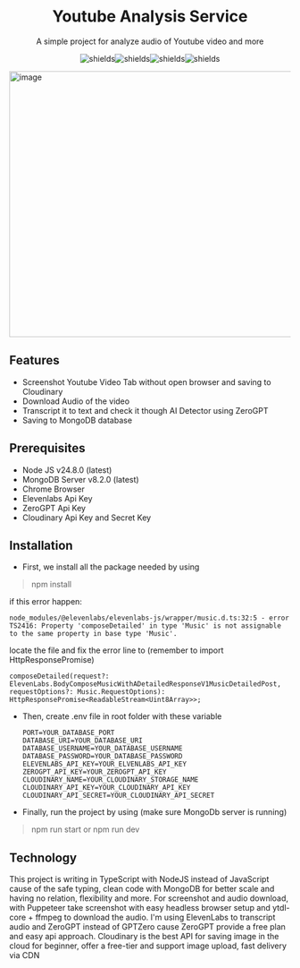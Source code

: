 <h1 align="center" id="title">Youtube Analysis Service</h1>

<p id="description" align="center">A simple project for analyze audio of Youtube video and more</p>

<p align="center"><img src="https://img.shields.io/badge/TypeScript-3178C6?logo=typescript&amp;logoColor=white" alt="shields"><img src="https://img.shields.io/badge/Node.js-339933?logo=node.js&amp;logoColor=white" alt="shields"><img src="https://img.shields.io/badge/MongoDB-47A248?logo=mongodb&amp;logoColor=white" alt="shields"><img src="https://img.shields.io/badge/Express-000000?logo=express&amp;logoColor=white" alt="shields"></p>

<img width="1102" height="475" alt="image" src="https://github.com/user-attachments/assets/b6a39e92-55bb-475b-9f06-43811b2a1b40" />


<h2>Features</h2>

*   Screenshot Youtube Video Tab without open browser and saving to Cloudinary
*   Download Audio of the video
*   Transcript it to text and check it though AI Detector using ZeroGPT
*   Saving to MongoDB database

<h2>Prerequisites</h2>

* Node JS v24.8.0 (latest)
* MongoDB Server v8.2.0 (latest)
* Chrome Browser
* Elevenlabs Api Key
* ZeroGPT Api Key
* Cloudinary Api Key and Secret Key

<h2>Installation</h2>

* First, we install all the package needed by using

> npm install

if this error happen:

``` node_modules/@elevenlabs/elevenlabs-js/wrapper/music.d.ts:32:5 - error TS2416: Property 'composeDetailed' in type 'Music' is not assignable to the same property in base type 'Music'. ```

locate the file and fix the error line to (remember to import HttpResponsePromise)

``` composeDetailed(request?: ElevenLabs.BodyComposeMusicWithADetailedResponseV1MusicDetailedPost, requestOptions?: Music.RequestOptions): HttpResponsePromise<ReadableStream<Uint8Array>>; ``` 

* Then, create .env file in root folder with these variable

  ```
  PORT=YOUR_DATABASE_PORT
  DATABASE_URI=YOUR_DATABASE_URI
  DATABASE_USERNAME=YOUR_DATABASE_USERNAME
  DATABASE_PASSWORD=YOUR_DATABASE_PASSWORD
  ELEVENLABS_API_KEY=YOUR_ELVENLABS_API_KEY
  ZEROGPT_API_KEY=YOUR_ZEROGPT_API_KEY
  CLOUDINARY_NAME=YOUR_CLOUDINARY_STORAGE_NAME
  CLOUDINARY_API_KEY=YOUR_CLOUDINARY_API_KEY
  CLOUDINARY_API_SECRET=YOUR_CLOUDINARY_API_SECRET
  ```

* Finally, run the project by using (make sure MongoDb server is running)
> npm run start or npm run dev

<h2>Technology</h2>
This project is writing in TypeScript with NodeJS instead of JavaScript cause of the safe typing, clean code with MongoDB for better scale and having no relation, flexibility and more. For screenshot and audio download, with Puppeteer take screenshot with easy headless browser setup and ytdl-core + ffmpeg to download the audio. I'm using ElevenLabs to transcript audio and ZeroGPT instead of GPTZero cause ZeroGPT provide a free plan and easy api approach. Cloudinary is the best API for saving image in the cloud for beginner, offer a free-tier and support image upload, fast delivery via CDN
